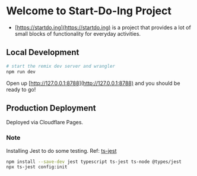 # Welcome to Start-Do-Ing Project

- [https://startdo.ing](https://startdo.ing) is a project that provides a lot of small blocks of functionality for everyday activities.

## Local Development

```sh
# start the remix dev server and wrangler
npm run dev
```

Open up [http://127.0.0.1:8788](http://127.0.0.1:8788) and you should be ready to go!

## Production Deployment

Deployed via Cloudflare Pages.

### Note

Installing Jest to do some testing. Ref: [ts-jest](https://kulshekhar.github.io/ts-jest/docs/getting-started/installation)

```bash
npm install --save-dev jest typescript ts-jest ts-node @types/jest
npx ts-jest config:init
```
